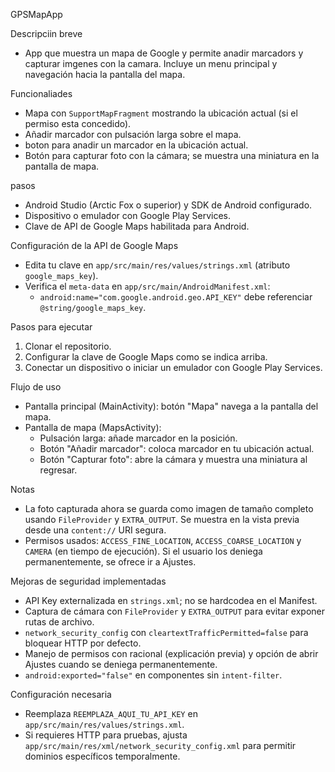 GPSMapApp

Descripciin breve
- App que muestra un mapa de Google y permite anadir marcadors y capturar imgenes con la camara. Incluye un menu principal y navegación hacia la pantalla del mapa.

Funcionaliades
- Mapa con `SupportMapFragment` mostrando la ubicación actual (si el permiso esta concedido).
- Añadir marcador con pulsación larga sobre el mapa.
- boton para anadir un marcador en la ubicación actual.
- Botón para capturar foto con la cámara; se muestra una miniatura en la pantalla de mapa.

pasos
- Android Studio (Arctic Fox o superior) y SDK de Android configurado.
- Dispositivo o emulador con Google Play Services.
- Clave de API de Google Maps habilitada para Android.

Configuración de la API de Google Maps
- Edita tu clave en `app/src/main/res/values/strings.xml` (atributo `google_maps_key`).
- Verifica el `meta-data` en `app/src/main/AndroidManifest.xml`:
  - `android:name="com.google.android.geo.API_KEY"` debe referenciar `@string/google_maps_key`.

Pasos para ejecutar
1) Clonar el repositorio.
2) Configurar la clave de Google Maps como se indica arriba.
3) Conectar un dispositivo o iniciar un emulador con Google Play Services.

Flujo de uso
- Pantalla principal (MainActivity): botón "Mapa" navega a la pantalla del mapa.
- Pantalla de mapa (MapsActivity):
  - Pulsación larga: añade marcador en la posición.
  - Botón "Añadir marcador": coloca marcador en tu ubicación actual.
  - Botón "Capturar foto": abre la cámara y muestra una miniatura al regresar.

Notas
- La foto capturada ahora se guarda como imagen de tamaño completo usando `FileProvider` y `EXTRA_OUTPUT`. Se muestra en la vista previa desde una `content://` URI segura.
- Permisos usados: `ACCESS_FINE_LOCATION`, `ACCESS_COARSE_LOCATION` y `CAMERA` (en tiempo de ejecución). Si el usuario los deniega permanentemente, se ofrece ir a Ajustes.

Mejoras de seguridad implementadas
- API Key externalizada en `strings.xml`; no se hardcodea en el Manifest.
- Captura de cámara con `FileProvider` y `EXTRA_OUTPUT` para evitar exponer rutas de archivo.
- `network_security_config` con `cleartextTrafficPermitted=false` para bloquear HTTP por defecto.
- Manejo de permisos con racional (explicación previa) y opción de abrir Ajustes cuando se deniega permanentemente.
- `android:exported="false"` en componentes sin `intent-filter`.

Configuración necesaria
- Reemplaza `REEMPLAZA_AQUI_TU_API_KEY` en `app/src/main/res/values/strings.xml`.
- Si requieres HTTP para pruebas, ajusta `app/src/main/res/xml/network_security_config.xml` para permitir dominios específicos temporalmente.